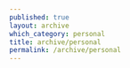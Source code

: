 ```yaml
---
published: true
layout: archive
which_category: personal
title: archive/personal
permalink: /archive/personal
---
```

